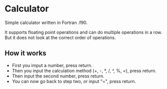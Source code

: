 # Calculator
Simple calculator written in Fortran .f90.

It supports floating point operations and can do multiple operations in a row.
But it does not look at the correct order of operations.

## How it works

* First you imput a number, press return.
* Then you input the calculation method (+, -, *, /, ^, %, =), press return.
* Then input the second number, press return.
* You can now go back to step two, or input "=", press return.
